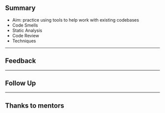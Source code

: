## Summary

+ Aim: practice using tools to help work with existing codebases
+ Code Smells
+ Static Analysis
+ Code Review
+ Techniques

---

## Feedback

---

## Follow Up

---

## Thanks to mentors